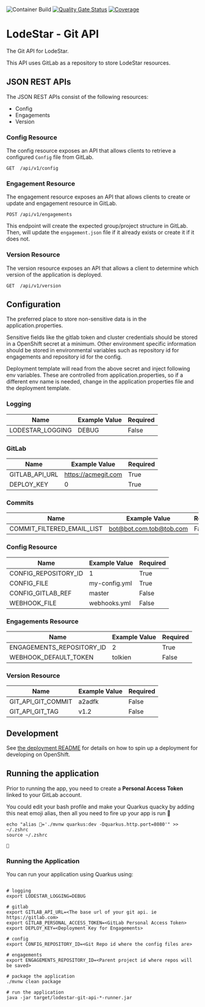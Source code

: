 ![Container Build](https://github.com/rht-labs/lodestar-git-api/workflows/Container%20Build/badge.svg) [![Quality Gate Status](https://sonarcloud.io/api/project_badges/measure?project=com.redhat.labs%3Alodestar-git-api&metric=alert_status)](https://sonarcloud.io/dashboard?id=com.redhat.labs%3Alodestar-git-api) [![Coverage](https://sonarcloud.io/api/project_badges/measure?project=com.redhat.labs%3Alodestar-git-api&metric=coverage)](https://sonarcloud.io/dashboard?id=com.redhat.labs%3Alodestar-git-api)

# LodeStar - Git API

The Git API for LodeStar.

This API uses GitLab as a repository to store LodeStar resources.

## JSON REST APIs

The JSON REST APIs consist of the following resources:

* Config
* Engagements
* Version

### Config Resource

The config resource exposes an API that allows clients to retrieve a configured `Config` file from GitLab.

```
GET  /api/v1/config
```

### Engagement Resource

The engagement resource exposes an API that allows clients to create or update and engagement resource in GitLab.

```
POST /api/v1/engagements
```

This endpoint will create the expected group/project structure in GitLab.  Then, will update the `engagement.json` file if it already exists or create it if it does not.

### Version Resource

The version resource exposes an API that allows a client to determine which version of the application is deployed.

```
GET  /api/v1/version
```

## Configuration

The preferred place to store non-sensitive data is in the application.properties.

Sensitive fields like the gitlab token and cluster credentials should be stored in a OpenShift secret at a minimum. Other environment specific information should be stored in environmental variables such as repository id for engagements and repository id for the config.

Deployment template will read from the above secret and inject following env variables. These are controlled from application.properties, so if a different env name is needed, change in the application properties file and the deployment template.

### Logging

| Name | Example Value | Required |
|------|---------------|----------|
| LODESTAR_LOGGING | DEBUG | False |

### GitLab

| Name | Example Value | Required |
|------|---------------|----------|
| GITLAB_API_URL | https://acmegit.com | True |
| DEPLOY_KEY | 0 | True |

### Commits

| Name | Example Value | Required |
|------|---------------|----------|
| COMMIT_FILTERED_EMAIL_LIST | bot@bot.com,tob@tob.com | False |

### Config Resource 

| Name | Example Value | Required |
|------|---------------|----------|
| CONFIG_REPOSITORY_ID | 1 | True |
| CONFIG_FILE | my-config.yml | True |
| CONFIG_GITLAB_REF | master | False |
| WEBHOOK_FILE | webhooks.yml | False |

### Engagements Resource

| Name | Example Value | Required |
|------|---------------|----------|
| ENGAGEMENTS_REPOSITORY_ID | 2 | True |
| WEBHOOK_DEFAULT_TOKEN | tolkien | False | 

### Version Resource

| Name | Example Value | Required |
|------|---------------|----------|
| GIT_API_GIT_COMMIT | a2adfk | False |
| GIT_API_GIT_TAG | v1.2 | False |

## Development

See [the deployment README](deployment/README.md) for details on how to spin up a deployment for developing on OpenShift.


## Running the application

Prior to running the app, you need to create a **Personal Access Token** linked to your GitLab account.

You could edit your bash profile and make your Quarkus quacky by adding this neat emoji alias, then all you need to fire up your  app is run 🦆
```
echo "alias 🦆='./mvnw quarkus:dev -Dquarkus.http.port=8080'" >> ~/.zshrc
source ~/.zshrc

🦆
```

### Running the Application 

You can run your application using Quarkus using:

```

# logging
export LODESTAR_LOGGING=DEBUG

# gitlab
export GITLAB_API_URL=<The base url of your git api. ie https://gitlab.com>
export GITLAB_PERSONAL_ACCESS_TOKEN=<GitLab Personal Access Token>
export DEPLOY_KEY=<Deployment Key for Engagements>

# config 
export CONFIG_REPOSITORY_ID=<Git Repo id where the config files are>

# engagements
export ENGAGEMENTS_REPOSITORY_ID=<Parent project id where repos will be saved>

# package the application
./mvnw clean package

# run the application
java -jar target/lodestar-git-api-*-runner.jar
```
